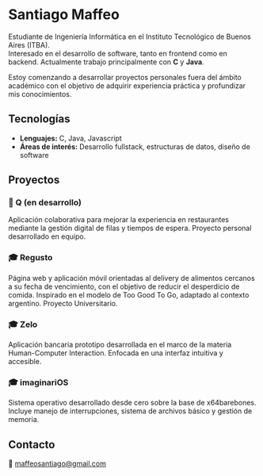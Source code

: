 # Santiago Maffeo

Estudiante de Ingeniería Informática en el Instituto Tecnológico de Buenos Aires (ITBA).  
Interesado en el desarrollo de software, tanto en frontend como en backend. Actualmente trabajo principalmente con **C** y **Java**.

Estoy comenzando a desarrollar proyectos personales fuera del ámbito académico con el objetivo de adquirir experiencia práctica y profundizar mis conocimientos.

## Tecnologías

- **Lenguajes:** C, Java, Javascript
- **Áreas de interés:** Desarrollo fullstack, estructuras de datos, diseño de software

## Proyectos

### 🔧 Q (en desarrollo)
Aplicación colaborativa para mejorar la experiencia en restaurantes mediante la gestión digital de filas y tiempos de espera. Proyecto personal desarrollado en equipo.

### 🎓 Regusto
Página web y aplicación móvil orientadas al delivery de alimentos cercanos a su fecha de vencimiento, con el objetivo de reducir el desperdicio de comida. Inspirado en el modelo de Too Good To Go, adaptado al contexto argentino. Proyecto Universitario.

### 🎓 Zelo
Aplicación bancaria prototipo desarrollada en el marco de la materia Human-Computer Interaction. Enfocada en una interfaz intuitiva y accesible.

### 🎓 imaginariOS
Sistema operativo desarrollado desde cero sobre la base de x64barebones. Incluye manejo de interrupciones, sistema de archivos básico y gestión de memoria.

## Contacto

📧 maffeosantiago@gmail.com

<!---
smaffeo33/smaffeo33 is a ✨ special ✨ repository because its `README.md` (this file) appears on your GitHub profile.
You can click the Preview link to take a look at your changes.
--->
